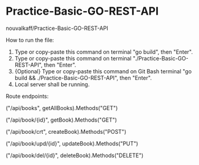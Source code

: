 # Practice-Basic-GO-REST-API


nouvalkaff/Practice-Basic-GO-REST-API


How to run the file:
1. Type or copy-paste this command on terminal "go build", then "Enter".
2. Type or copy-paste this command on terminal "./Practice-Basic-GO-REST-API", then "Enter".
3. {Optional} Type or copy-paste this command on Git Bash terminal "go build && ./Practice-Basic-GO-REST-API", then "Enter".
4. Local server shall be running.




Route endpoints:


("/api/books", getAllBooks).Methods("GET")


("/api/book/{id}", getBook).Methods("GET")


("/api/book/crt", createBook).Methods("POST")


("/api/book/upd/{id}", updateBook).Methods("PUT")


("/api/book/del/{id}", deleteBook).Methods("DELETE")
